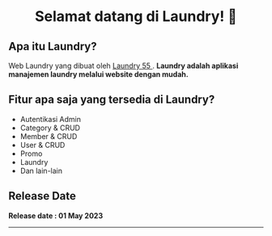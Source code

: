 <h1 align="center">Selamat datang di Laundry! 👋</h1>

## Apa itu Laundry?

Web Laundry yang dibuat oleh <a href="https://github.com/ratuvrnca"> Laundry 55 </a>. **Laundry adalah aplikasi manajemen laundry melalui website dengan mudah.**

## Fitur apa saja yang tersedia di Laundry?

-   Autentikasi Admin
-   Category & CRUD
-   Member & CRUD
-   User & CRUD
-   Promo
-   Laundry
-   Dan lain-lain

## Release Date

**Release date : 01 May 2023**

> 

---

#